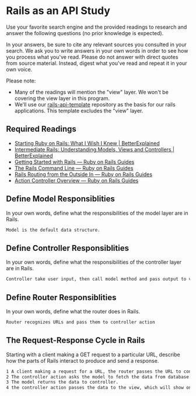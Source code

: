 # Rails as an API Study

Use your favorite search engine and the provided readings to research and answer
the following questions (no prior knowledge is expected).

In your answers, be sure to cite any relevant sources you consulted in your
search. We ask you to write answers in your own words in order to see how you
process what you've read. Please do not answer with direct quotes from source
material. Instead, digest what you've read and repeat it in your own voice.

Please note:

-   Many of the readings will mention the "view" layer. We won't be covering the
    view layer in this program.
-   We'll use our [rails-api-template](https://github.com/ga-wdi-boston/rails-api-template)
    repository as the basis for our rails applications.
    This template excludes the "view" layer.

## Required Readings

-   [Starting Ruby on Rails: What I Wish I Knew | BetterExplained](http://betterexplained.com/articles/starting-ruby-on-rails-what-i-wish-i-knew/)
-   [Intermediate Rails: Understanding Models, Views and Controllers | BetterExplained](http://betterexplained.com/articles/intermediate-rails-understanding-models-views-and-controllers/)
-   [Getting Started with Rails — Ruby on Rails Guides](http://guides.rubyonrails.org/getting_started.html)
-   [The Rails Command Line — Ruby on Rails Guides](http://guides.rubyonrails.org/command_line.html)
-   [Rails Routing from the Outside In — Ruby on Rails Guides](http://guides.rubyonrails.org/routing.html)
-   [Action Controller Overview — Ruby on Rails Guides](http://guides.rubyonrails.org/action_controller_overview.html)

## Define Model Responsiblities

In your own words, define what the responsibilities of the model layer are in
Rails.

```md
Model is the default data structure.
```

## Define Controller Responsiblities

In your own words, define what the responsibilities of the controller layer are
in Rails.

```md
Controller take user input, then call model method and pass output to view.
```

## Define Router Responsiblities

In your own words, define what the router does in Rails.

```md
Router recognizes URLs and pass them to controller action
```

## The Request-Response Cycle in Rails

Starting with a client making a GET request to a particular URL, describe how
the parts of Rails interact to produce and send a response.

```md
1 A client making a request for a URL, the router passes the URL to controller and action.
2 The controller action asks the model to fetch the data from database.
3 The model returns the data to controller.
4 the controller action passes the data to the view, which will show on the HTML page on browser.
```
